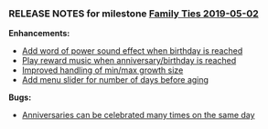 ### RELEASE NOTES for milestone [Family Ties 2019-05-02](https://github.com/SkyrimLL/SkLLmods/milestone/55?closed=1) 
**Enhancements:** 
- [Add word of power sound effect when birthday is reached ](https://github.com/SkyrimLL/SkLLmods/issues/735)
- [Play reward music when anniversary/birthday is reached](https://github.com/SkyrimLL/SkLLmods/issues/733)
- [Improved handling of min/max growth size](https://github.com/SkyrimLL/SkLLmods/issues/686)
- [Add menu slider for number of days before aging](https://github.com/SkyrimLL/SkLLmods/issues/681)

**Bugs:** 
- [Anniversaries can be celebrated many times on the same day](https://github.com/SkyrimLL/SkLLmods/issues/741)

